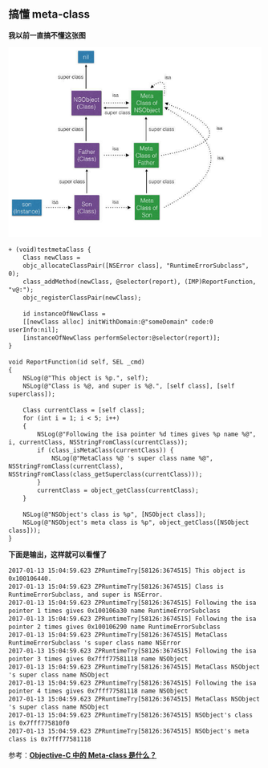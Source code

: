 ## 搞懂 meta-class

**我以前一直搞不懂这张图**

![](https://raw.githubusercontent.com/wenguang/startup/master/imgs/object-class-metaclass.png)

	+ (void)testmetaClass {
	    Class newClass =
	    objc_allocateClassPair([NSError class], "RuntimeErrorSubclass", 0);
	    class_addMethod(newClass, @selector(report), (IMP)ReportFunction, "v@:");
	    objc_registerClassPair(newClass);
	    
	    id instanceOfNewClass =
	    [[newClass alloc] initWithDomain:@"someDomain" code:0 userInfo:nil];
	    [instanceOfNewClass performSelector:@selector(report)];
	}
	
	void ReportFunction(id self, SEL _cmd)
	{
	    NSLog(@"This object is %p.", self);
	    NSLog(@"Class is %@, and super is %@.", [self class], [self superclass]);
	    
	    Class currentClass = [self class];
	    for (int i = 1; i < 5; i++)
	    {
	        NSLog(@"Following the isa pointer %d times gives %p name %@", i, currentClass, NSStringFromClass(currentClass));
	        if (class_isMetaClass(currentClass)) {
	            NSLog(@"MetaClass %@ 's super class name %@", NSStringFromClass(currentClass), NSStringFromClass(class_getSuperclass(currentClass)));
	        }
	        currentClass = object_getClass(currentClass);
	    }
	    
	    NSLog(@"NSObject's class is %p", [NSObject class]);
	    NSLog(@"NSObject's meta class is %p", object_getClass([NSObject class]));
	}
	
**下面是输出，这样就可以看懂了**

	2017-01-13 15:04:59.623 ZPRuntimeTry[58126:3674515] This object is 0x100106440.
	2017-01-13 15:04:59.623 ZPRuntimeTry[58126:3674515] Class is RuntimeErrorSubclass, and super is NSError.
	2017-01-13 15:04:59.623 ZPRuntimeTry[58126:3674515] Following the isa pointer 1 times gives 0x100106a30 name RuntimeErrorSubclass
	2017-01-13 15:04:59.623 ZPRuntimeTry[58126:3674515] Following the isa pointer 2 times gives 0x100106290 name RuntimeErrorSubclass
	2017-01-13 15:04:59.623 ZPRuntimeTry[58126:3674515] MetaClass RuntimeErrorSubclass 's super class name NSError
	2017-01-13 15:04:59.623 ZPRuntimeTry[58126:3674515] Following the isa pointer 3 times gives 0x7fff77581118 name NSObject
	2017-01-13 15:04:59.623 ZPRuntimeTry[58126:3674515] MetaClass NSObject 's super class name NSObject
	2017-01-13 15:04:59.623 ZPRuntimeTry[58126:3674515] Following the isa pointer 4 times gives 0x7fff77581118 name NSObject
	2017-01-13 15:04:59.623 ZPRuntimeTry[58126:3674515] MetaClass NSObject 's super class name NSObject
	2017-01-13 15:04:59.623 ZPRuntimeTry[58126:3674515] NSObject's class is 0x7fff775810f0
	2017-01-13 15:04:59.623 ZPRuntimeTry[58126:3674515] NSObject's meta class is 0x7fff77581118
	

参考：**[Objective-C 中的 Meta-class 是什么？](http://www.cocoachina.com/industry/20131210/7508.html)**